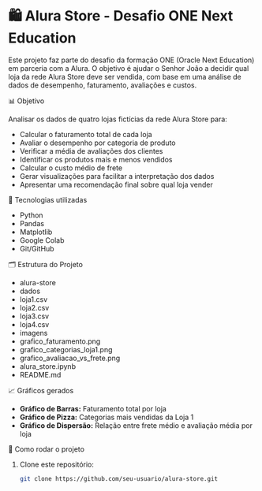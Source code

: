 # 🛍️ Alura Store - Desafio ONE Next Education

Este projeto faz parte do desafio da formação ONE (Oracle Next Education) em parceria com a Alura. O objetivo é ajudar o Senhor João a decidir qual loja da rede Alura Store deve ser vendida, com base em uma análise de dados de desempenho, faturamento, avaliações e custos.

📊 Objetivo

Analisar os dados de quatro lojas fictícias da rede Alura Store para:

- Calcular o faturamento total de cada loja
- Avaliar o desempenho por categoria de produto
- Verificar a média de avaliações dos clientes
- Identificar os produtos mais e menos vendidos
- Calcular o custo médio de frete
- Gerar visualizações para facilitar a interpretação dos dados
- Apresentar uma recomendação final sobre qual loja vender

🧰 Tecnologias utilizadas

- Python
- Pandas
- Matplotlib
- Google Colab
- Git/GitHub

🗂️ Estrutura do Projeto
- alura-store
- dados
- loja1.csv
- loja2.csv
- loja3.csv
- loja4.csv
- imagens
- grafico_faturamento.png
- grafico_categorias_loja1.png
- grafico_avaliacao_vs_frete.png
- alura_store.ipynb
- README.md
  
📈 Gráficos gerados

- **Gráfico de Barras:** Faturamento total por loja
- **Gráfico de Pizza:** Categorias mais vendidas da Loja 1
- **Gráfico de Dispersão:** Relação entre frete médio e avaliação média por loja

📌 Como rodar o projeto

1. Clone este repositório:
   ```bash
   git clone https://github.com/seu-usuario/alura-store.git
